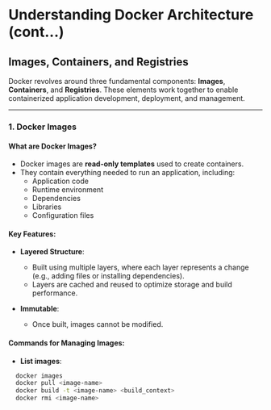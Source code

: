 # Understanding Docker Architecture (cont...)

## Images, Containers, and Registries

Docker revolves around three fundamental components: **Images**, **Containers**, and **Registries**. These elements work together to enable containerized application development, deployment, and management.

---

### **1. Docker Images**

#### What are Docker Images?
- Docker images are **read-only templates** used to create containers.
- They contain everything needed to run an application, including:
  - Application code
  - Runtime environment
  - Dependencies
  - Libraries
  - Configuration files

#### Key Features:
- **Layered Structure**:
  - Built using multiple layers, where each layer represents a change (e.g., adding files or installing dependencies).
  - Layers are cached and reused to optimize storage and build performance.
  
- **Immutable**:
  - Once built, images cannot be modified.

#### Commands for Managing Images:
- **List images**:
```bash
  docker images
  docker pull <image-name>
  docker build -t <image-name> <build_context>
  docker rmi <image-name>

```

